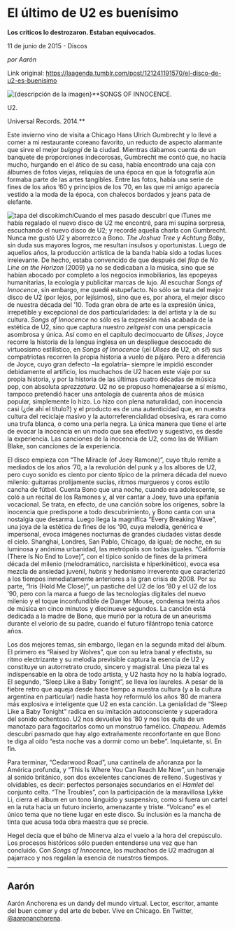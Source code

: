 # El último de U2 es buenísimo

**Los críticos lo destrozaron. Estaban equivocados.**

11 de junio de 2015 - Discos

_por Aarón_

Link original: https://laagenda.tumblr.com/post/121241191570/el-disco-de-u2-es-buenisimo

![{descripción de la imagen}](https://64.media.tumblr.com/857a78c0a5bb429e539e2d02c6ab0f34/tumblr_inline_pk0bgxkSkB1t6q87u_500.jpg)**SONGS OF INNOCENCE.  

U2.  

Universal Records. 2014.**

Este invierno vino de visita a Chicago Hans Ulrich Gumbrecht y lo llevé a comer a mi restaurante coreano favorito, un reducto de aspecto alarmante que sirve el mejor *bulgogi* de la ciudad. Mientras dábamos cuenta de un banquete de proporciones indecorosas, Gumbrecht me contó que, no hacía mucho, hurgando en el ático de su casa, había encontrado una caja con álbumes de fotos viejas, reliquias de una época en que la fotografía aún formaba parte de las artes tangibles. Entre las fotos, había una serie de fines de los años ’60 y principios de los ’70, en las que mi amigo aparecía vestido a la moda de la época, con chalecos bordados y jeans pata de elefante. 

![tapa del disco](https://64.media.tumblr.com/857a78c0a5bb429e539e2d02c6ab0f34/tumblr_inline_pk0bgxkSkB1t6q87u_250.jpg)*kimchi*Cuando el mes pasado descubrí que iTunes me había regalado el nuevo disco de U2 me encontré, para mi supina sorpresa, escuchando el nuevo disco de U2; y recordé aquella charla con Gumbrecht. Nunca me gustó U2 y aborrezco a Bono. *The Joshua Tree* y *Achtung Baby*, sin duda sus mayores logros, me resultan insulsos y oportunistas. Luego de aquellos años, la producción artística de la banda había sido a todas luces irrelevante. De hecho, estaba convencido de que después del *flop* de *No Line on the Horizon* (2009) ya no se dedicaban a la música, sino que se habían abocado por completo a los negocios inmobiliarios, las epopeyas humanitarias, la ecología y publicitar marcas de lujo. Al escuchar *Songs of Innocence*, sin embargo, me quedé estupefacto. No sólo se trata del mejor disco de U2 (por lejos, por lejísimos), sino que es, por ahora, el mejor disco de nuestra década del ’10. Toda gran obra de arte es la expresión única, irrepetible y excepcional de dos particularidades: la del artista y la de su cultura. *Songs of Innocence* no sólo es la expresión más acabada de la estética de U2, sino que captura nuestro *zeitgeist* con una perspicacia asombrosa y única. Así como en el capítulo decimocuarto de *Ulises*, Joyce recorre la historia de la lengua inglesa en un despliegue descocado de virtuosismo estilístico, en *Songs of Innocence* (¡el *Ulises* de U2, oh sí!) sus compatriotas recorren la propia historia a vuelo de pájaro. Pero a diferencia de Joyce, cuyo gran defecto –la egolatría– siempre le impidió esconder debidamente el artificio, los muchachos de U2 hacen este viaje por su propia historia, y por la historia de las últimas cuatro décadas de música pop, con absoluta *sprezzatura*. U2 no se propuso homenajearse a sí mismo, tampoco pretendió hacer una antología de cuarenta años de música popular, simplemente lo hizo. Lo hizo con plena naturalidad, con inocencia casi (¿de ahí el título?) y el producto es de una autenticidad que, en nuestra cultura del reciclaje masivo y la autorreferencialidad obsesiva, es rara como una trufa blanca, o como una perla negra. La única manera que tiene el arte de evocar la inocencia en un modo que sea efectivo y sugestivo, es desde la experiencia. Las canciones de la inocencia de U2, como las de William Blake, son canciones de la experiencia.

El disco empieza con “The Miracle (of Joey Ramone)”, cuyo título remite a mediados de los años ’70, a la revolución del punk y a los albores de U2, pero cuyo sonido es ciento por ciento típico de la primera década del nuevo milenio: guitarras prolijamente sucias, ritmos murgueros y coros estilo cancha de fútbol. Cuenta Bono que una noche, cuando era adolescente, se coló a un recital de los Ramones y, al ver cantar a Joey, tuvo una epifanía vocacional. Se trata, en efecto, de una canción sobre los orígenes, sobre la inocencia que predispone a todo descubrimiento, y Bono canta con una nostalgia que desarma. Luego llega la magnífica “Every Breaking Wave”, una joya de la estética de fines de los ’90, cuya melodía, genérica e impersonal, evoca imágenes nocturnas de grandes ciudades vistas desde el cielo. Shanghai, Londres, San Pablo, Chicago, da igual; de noche, en su luminosa y anónima urbanidad, las metrópolis son todas iguales. “California (There Is No End to Love)”, con el típico sonido de fines de la primera década del milenio (melodramático, narcisista e hiperkinético), evoca esa mezcla de ansiedad juvenil, *hubris* y hedonismo irreverente que caracterizó a los tiempos inmediatamente anteriores a la gran crisis de 2008. Por su parte, “Iris (Hold Me Close)”, un pastiche del U2 de los ’80 y el U2 de los ’90, pero con la marca a fuego de las tecnologías digitales del nuevo milenio y el toque inconfundible de Danger Mouse, condensa treinta años de música en cinco minutos y diecinueve segundos. La canción está dedicada a la madre de Bono, que murió por la rotura de un aneurisma durante el velorio de su padre, cuando el futuro filántropo tenía catorce años.

Los dos mejores temas, sin embargo, llegan en la segunda mitad del álbum. El primero es “Raised by Wolves”, que con su letra banal y efectista, su ritmo electrizante y su melodía previsible captura la esencia de U2 y constituye un autorretrato crudo, sincero y magistral. Una pieza tal es indispensable en la obra de todo artista, y U2 hasta hoy no la había logrado. El segundo, “Sleep Like a Baby Tonight”, se lleva los laureles. A pesar de la fiebre retro que aqueja desde hace tiempo a nuestra cultura (y a la cultura argentina en particular) nadie hasta hoy reformuló los años ’80 de manera más explosiva e inteligente que U2 en esta canción. La genialidad de “Sleep Like a Baby Tonight” radica en su imitación autoconsciente y superadora del sonido ochentoso. U2 nos devuelve los ’80 y nos los quita de un manotazo para fagocitarlos como un monstruo famélico. *Chapeau*. Además descubrí pasmado que hay algo extrañamente reconfortante en que Bono te diga al oído “esta noche vas a dormir como un bebe”. Inquietante, sí. En fin.

Para terminar, “Cedarwood Road”, una cantinela de añoranza por la América profunda, y “This Is Where You Can Reach Me Now”, un homenaje al sonido británico, son dos excelentes canciones de relleno. Sugestivas y olvidables, es decir: perfectos personajes secundarios en el *Hamlet* del conjunto celta. “The Troubles”, con la participación de la maravillosa Lykke Li, cierra el álbum en un tono lánguido y suspensivo, como si fuera un cartel en la ruta hacia un futuro incierto, amenazante y triste. “Volcano” es el único tema que no tiene lugar en este disco. Su inclusión es la mancha de tinta que acusa toda obra maestra que se precie.

Hegel decía que el búho de Minerva alza el vuelo a la hora del crepúsculo. Los procesos históricos sólo pueden entenderse una vez que han concluido. Con *Songs of Innocence*, los muchachos de U2 madrugan al pajarraco y nos regalan la esencia de nuestros tiempos. 

  




---

 Aarón
------

 Aarón Anchorena es un dandy del mundo virtual. Lector, escritor, amante del buen comer y del arte de beber. Vive en Chicago. En Twitter, [@aaronanchorena](https://twitter.com/aaronanchorena). 

